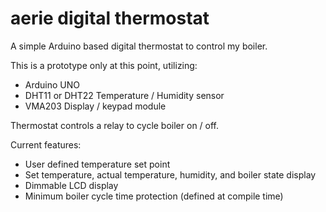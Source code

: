 # aerie digital thermostat

A simple Arduino based digital thermostat to control my boiler.

This is a prototype only at this point, utilizing:
* Arduino UNO
* DHT11 or DHT22 Temperature / Humidity sensor
* VMA203 Display / keypad module

Thermostat controls a relay to cycle boiler on / off.

Current features:
* User defined temperature set point
* Set temperature, actual temperature, humidity, and boiler state display
* Dimmable LCD display
* Minimum boiler cycle time protection (defined at compile time)
